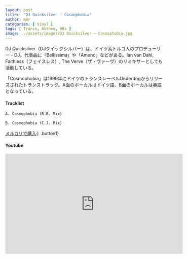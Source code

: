 ```yaml
---
layout: post
title:  "DJ Quicksilver – Cosmophobia"
author: mmr
categories: [ Vinyl ]
tags: [ Trance, Anthem, 90s ]
image: ../assets/images/DJ Quicksilver – Cosmophobia.jpg
---
```


DJ Quicksilver（DJクイックシルバー）は、ドイツ系トルコ人のプロデューサー・DJ。代表曲に「Bellissima」や「Ameno」などがある。Ian van Dahl, Faithless（フェイスレス）,  The Verve（ザ・ヴァーヴ）のリミキサーとしても活動している。

「Cosmophobia」は1999年にドイツのトランスレーベルUnderdogからリリースされたトランストラック。A面のボーカルはドイツ語、B面のボーカルは英語となっている。

#### Tracklist
```md
A. Cosmophobia (R.B. Mix)

B. Cosmophobia (C.J. Mix)
```

[メルカリで購入](https://jp.mercari.com/item/m90425538979?afid=6142608987){: .button1}

#### Youtube
<iframe width="560" height="315" src="https://www.youtube.com/embed/a806CTNbSrU?si=BZpIfgRQ9eocgbUC" title="YouTube video player" frameborder="0" allow="accelerometer; autoplay; clipboard-write; encrypted-media; gyroscope; picture-in-picture; web-share" referrerpolicy="strict-origin-when-cross-origin" allowfullscreen></iframe>